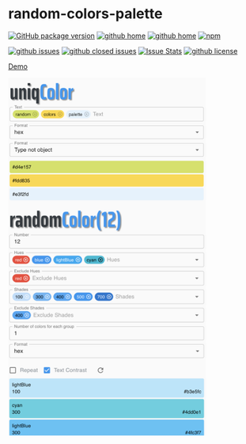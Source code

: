 # random-colors-palette

[![GitHub package version](https://img.shields.io/github/package-json/v/gaetanozappi/random-colors-palette.svg?style=flat&colorB=2b7cff)](https://github.com/gaetanozappi/random-colors-palette)
[![github home](http://img.shields.io/npm/v/random-colors-palette.svg?style=flat)](https://www.npmjs.com/package/random-colors-palette)
[![github home](https://img.shields.io/badge/gaetanozappi-random--colors--palette-blue.svg?style=flat-square)](https://github.com/gaetanozappi/random-colors-palette)
[![npm](https://img.shields.io/npm/dm/random-colors-palette.svg?style=flat&colorB=007ec6)](https://www.npmjs.com/package/random-colors-palette)

[![github issues](https://img.shields.io/github/issues/gaetanozappi/random-colors-palette.svg?style=flat)](https://github.com/gaetanozappi/random-colors-palette/issues)
[![github closed issues](https://img.shields.io/github/issues-closed/gaetanozappi/random-colors-palette.svg?style=flat&colorB=44cc11)](https://github.com/gaetanozappi/random-colors-palette/issues?q=is%3Aissue+is%3Aclosed)
[![Issue Stats](https://img.shields.io/issuestats/i/github/gaetanozappi/random-colors-palette.svg?style=flat&colorB=44cc11)](http://github.com/gaetanozappi/random-colors-palette/issues)
[![github license](https://img.shields.io/github/license/gaetanozappi/random-colors-palette.svg)]()

[Demo](https://gaetanozappi.github.io/random-colors-palette)

<img align="left" src="https://raw.githubusercontent.com/gaetanozappi/random-colors-palette/demo/docs/screen/uniqColor.png" width="400px" heigth="200px" />
<img src="https://raw.githubusercontent.com/gaetanozappi/random-colors-palette/demo/docs/screen/randomColor.png" width="400px" heigth="200px" />

